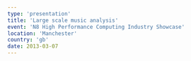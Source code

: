 ```yaml
---
type: 'presentation'
title: 'Large scale music analysis'
event: 'N8 High Performance Computing Industry Showcase'
location: 'Manchester'
country: 'gb'
date: 2013-03-07
---
```

